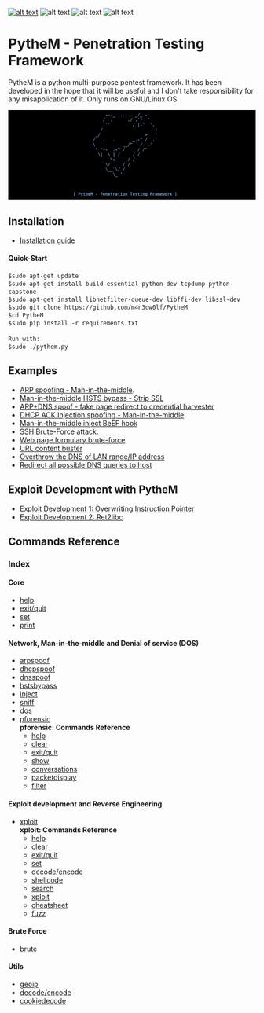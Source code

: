 [![alt text](https://img.shields.io/badge/donate-bitcoin-orange.svg)](https://blockchain.info/address/1Eggia3JXwWiR4mkVqztionNUfs2N3ghAd)
![alt text](https://img.shields.io/badge/version-v0.6.9-yellow.svg)
![alt text](https://img.shields.io/badge/python-2.7-blue.svg)
![alt text](https://img.shields.io/badge/OS-GNU%2FLinux-000000.svg)


# PytheM - Penetration Testing Framework


PytheM is a python multi-purpose pentest framework. It has been developed in the hope that it will be useful and I don't take responsibility for any misapplication of it. Only runs on GNU/Linux OS.

![alt text](config/pythembkg.png)

## Installation

- [Installation guide](https://github.com/m4n3dw0lf/PytheM/wiki/Installation#installation)

#### Quick-Start
```
$sudo apt-get update
$sudo apt-get install build-essential python-dev tcpdump python-capstone
$sudo apt-get install libnetfilter-queue-dev libffi-dev libssl-dev
$sudo git clone https://github.com/m4n3dw0lf/PytheM
$cd PytheM
$sudo pip install -r requirements.txt 

Run with:
$sudo ./pythem.py
```

## Examples

- [ARP spoofing - Man-in-the-middle](https://github.com/m4n3dw0lf/PytheM/wiki/Examples#arp-spoofing---man-in-the-middle).
- [Man-in-the-middle HSTS bypass - Strip SSL](https://github.com/m4n3dw0lf/PytheM/wiki/Examples#man-in-the-middle-hsts-bypass---strip-ssl)
- [ARP+DNS spoof - fake page redirect to credential harvester](https://github.com/m4n3dw0lf/PytheM/wiki/Examples#arpdns-spoof---fake-page-redirect-to-credential-harvester)
- [DHCP ACK Injection spoofing - Man-in-the-middle](https://github.com/m4n3dw0lf/PytheM/wiki/Examples#man-in-the-middle-dhcp-spoofing---dhcp-ack-injection)
- [Man-in-the-middle inject BeEF hook](https://github.com/m4n3dw0lf/PytheM/wiki/Examples#inject-beef-hook)
- [SSH Brute-Force attack](https://github.com/m4n3dw0lf/PytheM/wiki/Examples#ssh-brute-force-attack).
- [Web page formulary brute-force](https://github.com/m4n3dw0lf/PytheM/wiki/Examples#web-page-formulary-brute-force)
- [URL content buster](https://github.com/m4n3dw0lf/PytheM/wiki/Examples#url-content-buster)
- [Overthrow the DNS of LAN range/IP address](https://github.com/m4n3dw0lf/PytheM/wiki/Examples#overthrow-the-dns-of-lan-rangeip-address)
- [Redirect all possible DNS queries to host](https://github.com/m4n3dw0lf/PytheM/wiki/Examples#redirect-all-possible-dns-queries-to-host)

## Exploit Development with PytheM

- [Exploit Development 1: Overwriting Instruction Pointer](https://github.com/m4n3dw0lf/PytheM/wiki/Exploit-development#exploit-development-1-overwriting-instruction-pointer)
- [Exploit Development 2: Ret2libc](https://github.com/m4n3dw0lf/PytheM/wiki/Exploit-development#exploit-development-2-ret2libc)

## Commands Reference

### Index

#### Core
  - [help](https://github.com/m4n3dw0lf/PytheM/wiki/Commands-Reference#help)
  - [exit/quit](https://github.com/m4n3dw0lf/PytheM/wiki/Commands-Reference#exitquit)
  - [set](https://github.com/m4n3dw0lf/PytheM/wiki/Commands-Reference#set)
  - [print](https://github.com/m4n3dw0lf/PytheM/wiki/Commands-Reference#print)

#### Network, Man-in-the-middle and Denial of service (DOS)<br>
  - [arpspoof](https://github.com/m4n3dw0lf/PytheM/wiki/Commands-Reference#arpspoof)
  - [dhcpspoof](https://github.com/m4n3dw0lf/PytheM/wiki/Commands-Reference#dhcpspoof)
  - [dnsspoof](https://github.com/m4n3dw0lf/PytheM/wiki/Commands-Reference#dnsspoof)
  - [hstsbypass](https://github.com/m4n3dw0lf/PytheM/wiki/Commands-Reference#hstsbypass)
  - [inject](https://github.com/m4n3dw0lf/PytheM/wiki/Commands-Reference#inject)
  - [sniff](https://github.com/m4n3dw0lf/PytheM/wiki/Commands-Reference#sniff)
  - [dos](https://github.com/m4n3dw0lf/PytheM/wiki/Commands-Reference#dos)
  - [pforensic](https://github.com/m4n3dw0lf/PytheM/wiki/Commands-Reference#pforensic)
    <br>**pforensic: Commands Reference**<br>
    - [help](https://github.com/m4n3dw0lf/PytheM/wiki/Commands-Reference#help-1)
    - [clear](https://github.com/m4n3dw0lf/PytheM/wiki/Commands-Reference#clear)
    - [exit/quit](https://github.com/m4n3dw0lf/PytheM/wiki/Commands-Reference#exitquit-1)
    - [show](https://github.com/m4n3dw0lf/PytheM/wiki/Commands-Reference#show)
    - [conversations](https://github.com/m4n3dw0lf/PytheM/wiki/Commands-Reference#conversations)
    - [packetdisplay](https://github.com/m4n3dw0lf/PytheM/wiki/Commands-Reference#packetdisplay-num)
    - [filter](https://github.com/m4n3dw0lf/PytheM/wiki/Commands-Reference#filter-stringlayer)

#### Exploit development and Reverse Engineering<br>
  - [xploit](https://github.com/m4n3dw0lf/PytheM/wiki/Commands-Reference#xploit)
    <br>**xploit: Commands Reference**<br>
    - [help](https://github.com/m4n3dw0lf/PytheM/wiki/Commands-Reference#help-2)
    - [clear](https://github.com/m4n3dw0lf/PytheM/wiki/Commands-Reference#clear-1)
    - [exit/quit](https://github.com/m4n3dw0lf/PytheM/wiki/Commands-Reference#exitquit-2)
    - [set](https://github.com/m4n3dw0lf/PytheM/wiki/Commands-Reference#set-1)
    - [decode/encode](https://github.com/m4n3dw0lf/PytheM/wiki/Commands-Reference#decodeencode)
    - [shellcode](https://github.com/m4n3dw0lf/PytheM/wiki/Commands-Reference#shellcode)
    - [search](https://github.com/m4n3dw0lf/PytheM/wiki/Commands-Reference#search)
    - [xploit](https://github.com/m4n3dw0lf/PytheM/wiki/Commands-Reference#xploit-1)
    - [cheatsheet](https://github.com/m4n3dw0lf/PytheM/wiki/Commands-Reference#cheatsheet)
    - [fuzz](https://github.com/m4n3dw0lf/PytheM/wiki/Commands-Reference#fuzz)
#### Brute Force<br>
  - [brute](https://github.com/m4n3dw0lf/PytheM/wiki/Commands-Reference#brute)

#### Utils<br>
  - [geoip](https://github.com/m4n3dw0lf/PytheM/wiki/Commands-Reference#geoip)
  - [decode/encode](https://github.com/m4n3dw0lf/PytheM/wiki/Commands-Reference#decodeencode-1)
  - [cookiedecode](https://github.com/m4n3dw0lf/PytheM/wiki/Commands-Reference#cookiedecode)

